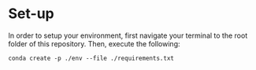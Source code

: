 # Set-up

In order to setup your environment, first navigate your terminal to the root folder of this repository. Then, execute the following:

```
conda create -p ./env --file ./requirements.txt
```